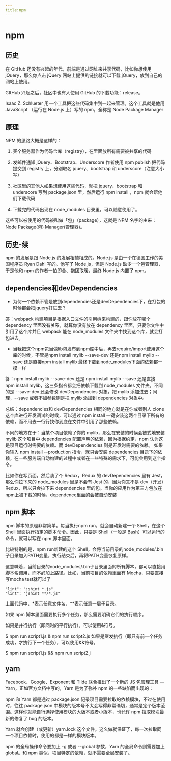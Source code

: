 ```yaml
---
title:npm
---
```


# npm

## 历史

在 GitHub 还没有兴起的年代，前端是通过网址来共享代码，比如你想使用 jQuery，那么你点击 jQuery 网站上提供的链接就可以下载 jQuery，放到自己的网站上使用。

GItHub 兴起之后，社区中也有人使用 GitHub 的下载功能：release。

Isaac Z. Schlueter 用一个工具把这些代码集中到一起来管理。这个工具就是他用 JavaScript （运行在 Node.js 上）写的 npm，全称是 Node Package Manager

## 原理

NPM 的思路大概是这样的：

1.  买个服务器作为代码仓库（registry），在里面放所有需要被共享的代码

2.  发邮件通知 jQuery、Bootstrap、Underscore 作者使用 npm publish 把代码提交到 registry 上，分别取名 jquery、bootstrap 和 underscore（注意大小写）

3.  社区里的其他人如果想使用这些代码，就把 jquery、bootstrap 和 underscore 写到 package.json 里，然后运行 npm install ，npm 就会帮他们下载代码

4.  下载完的代码出现在 node_modules 目录里，可以随意使用了。

这些可以被使用的代码被叫做「包」（package），这就是 NPM 名字的由来：Node Package(包) Manager(管理器)。


## 历史-续
npm 的发展是跟 Node.js 的发展相辅相成的。Node.js 是由一个在德国工作的美国程序员 Ryan Dahl 写的。他写了 Node.js，但是 Node.js 缺少一个包管理器，于是他和 npm 的作者一拍即合、抱团取暖，最终 Node.js 内置了 npm。

## dependencies和devDependencies

* 为何一个依赖不管是放到dependencies还是devDependencies下，在打包的时候都会把jquery打进去？

答：webpack 构建项目是根据入口文件的引用树来构建的，跟你放在哪个 dependency 里面没有关系，就算你没有放在 dependency 里面，只要你文件中引用了这个库并且 webpack 能在 node_modules 文件夹中找到这个库，就会打包进去。

* 当我把这个npm包当做lib包发布到npm库中后，再去require/import使用这个库的时候，不管是npm install mylib --save-dev 还是npm install mylib --save 还是直接npm install mylib 最终下载到node_modules下面的依赖都一模一样

答：npm install mylib --save-dev 还是 npm install mylib --save 还是直接 npm install mylib，这三条指令都会把依赖下载到 node_modules 文件夹。不同的是 --save-dev 还会修改 devDependencies 对象，把 mylib 添加进去；同理，--save 或者不加参数则是把 mylib 添加到 dependencies 对象中。

总结：dependencies和 devDependencies 相同的地方就是在你或者别人 clone 这个库进行开发调试的时候，可以通过 npm install 一键安装这两个目录下所有的依赖，而不用去一行行找你到底在文件中引用了那些依赖。

不同的地方在于：当某个项目依赖了你的  mylib，那么在安装的时候会链式地安装 mylib 这个项目中 dependencies 配置声明的依赖，因为根据约定，npm 认为这是项目运行时需要的依赖。而 devDependencies 则是开发时需要的依赖。 如果你输入 npm install --production 指令，就只会安装 dependencies 目录下的依赖，在一些服务端自动构建的过程中或者在一些特殊的需求下，可能会用到这个指令。

比如你在写页面，然后装了个 Redux，Redux 的 devDependencies 里有 Jest，那么你拉下来的 node_modules 里是不会有 Jest 的，因为你又不是 dev（开发）Redux，所以只会拉下来 dependencies 里的包。当你的应用作为第三方包放在npm上被下载的时候，dependence里面的会被自动安装

## npm 脚本
npm 脚本的原理非常简单。每当执行npm run，就会自动新建一个 Shell，在这个 Shell 里面执行指定的脚本命令。因此，只要是 Shell（一般是 Bash）可以运行的命令，就可以写在 npm 脚本里面。

比较特别的是，npm run新建的这个 Shell，会将当前目录的node_modules/.bin子目录加入PATH变量，执行结束后，再将PATH变量恢复原样。

这意味着，当前目录的node_modules/.bin子目录里面的所有脚本，都可以直接用脚本名调用，而不必加上路径。比如，当前项目的依赖里面有 Mocha，只要直接写mocha test就可以了

```
"lint": "jshint *.js"
"lint": "jshint **/*.js"
```

上面代码中，*表示任意文件名，**表示任意一层子目录。        

如果 npm 脚本里面需要执行多个任务，那么需要明确它们的执行顺序。

如果是并行执行（即同时的平行执行），可以使用&符号。


$ npm run script1.js & npm run script2.js
如果是继发执行（即只有前一个任务成功，才执行下一个任务），可以使用&&符号。


$ npm run script1.js && npm run script2.j

## yarn
Facebook、Google、Exponent 和 Tilde 联合推出了一个新的 JS 包管理工具 — Yarn，正如官方文档中写的，Yarn 是为了弥补 npm 的一些缺陷而出现的：

npm 和 Yarn 都是通过 package.json 记录项目需要拉取的依赖模块，不过在使用时，往往 package.json 中模块的版本号不太会写得非常确切，通常是定个版本范围。这样你就能自行选择使用模块的大版本或者小版本，也允许 npm 拉取模块最新的修复了 bug 的版本。

Yarn 就会创建（或更新）yarn.lock 这个文件。这么做就保证了，每一次拉取同一个项目依赖时，使用的都是一样的模块版本。

npm 的全局操作命令要加上 -g 或者 --global 参数，Yarn 的全局命令则需要加上 global。和 npm 类似，项目特定的依赖，就不需要全局安装了。
